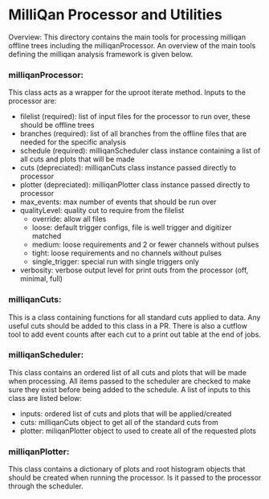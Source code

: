 # MilliQan Processor and Utilities

Overview:
    This directory contains the main tools for processing milliqan offline trees including the milliqanProcessor. An overview of the main tools defining the milliqan analysis framework is given below.

### milliqanProcessor:

This class acts as a wrapper for the uproot iterate method. Inputs to the processor are: 
- filelist (required): list of input files for the processor to run over, these should be offline trees 
- branches (required): list of all branches from the offline files that are needed for the specific analysis 
- schedule (required): milliqanScheduler class instance containing a list of all cuts and plots that will be made 
- cuts (depreciated): milliqanCuts class instance passed directly to processor 
- plotter (depreciated): milliqanPlotter class instance passed directly to processor 
- max_events: max number of events that should be run over 
- qualityLevel: quality cut to require from the filelist 
    - override: allow all files 
    - loose: default trigger configs, file is well trigger and digitizer matched 
    - medium: loose requirements and 2 or fewer channels without pulses 
    - tight: loose requirements and no channels without pulses 
    - single_trigger: special run with single triggers only 
- verbosity: verbose output level for print outs from the processor (off, minimal, full) 

### milliqanCuts:

This is a class containing functions for all standard cuts applied to data. Any useful cuts should be added to this class in a PR. There is also a cutflow tool to add event counts after each cut to a print out table at the end of jobs.

### milliqanScheduler:

This class contains an ordered list of all cuts and plots that will be made when processing. All items passed to the scheduler are checked to make sure they exist before being added to the schedule. A list of inputs to this class are listed below:
- inputs: ordered list of cuts and plots that will be applied/created
- cuts: milliqanCuts object to get all of the standard cuts from
- plotter: miliqanPlotter object to used to create all of the requested plots

### milliqanPlotter:

This class contains a dictionary of plots and root histogram objects that should be created when running the processor. Is it passed to the processor through the scheduler.

  
